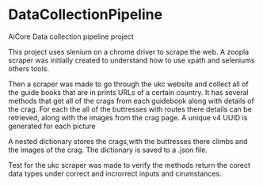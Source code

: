 # DataCollectionPipeline
AiCore Data collection pipeline project

This project uses slenium on a chrome driver to scrape the web.
A zoopla scraper was initially created to understand how to use xpath and seleniums others tools.

Then a scraper was made to go through the ukc website and collect all of the guide books that are in prints URLs of a certain country. It has several methods that get all of the crags from each guidebook along with details of the crag. For each the all of the buttresses with routes there details can be retrieved, along with the images from the crag page. A unique v4 UUID is generated for each picture

A nested dictionary stores the crags,with the buttresses there climbs and the images of the crag. The dictionary is saved to a .json file.

Test for the ukc scraper was made to verify the methods return the corect data types under correct and incrorrect inputs and cirumstances.